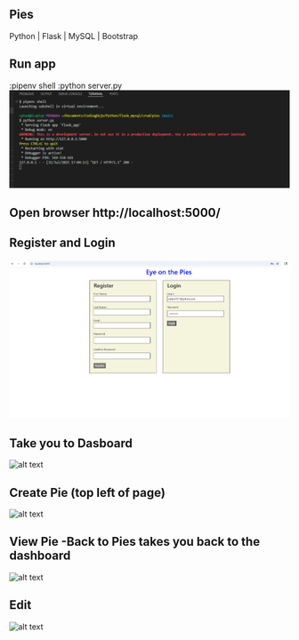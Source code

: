 ## Pies
Python | Flask | MySQL | Bootstrap 


## Run  app
:pipenv shell
:python server.py
![alt text](image.png)

## Open browser http://localhost:5000/

## Register and Login
![alt text](image-2.png)

## Take you to Dasboard 
![alt text](image-3.png)

## Create Pie  (top left of page)
![alt text](image-4.png)

## View Pie  -Back to Pies takes you back to the dashboard
![alt text](image-5.png)

## Edit 
![alt text](image-6.png)